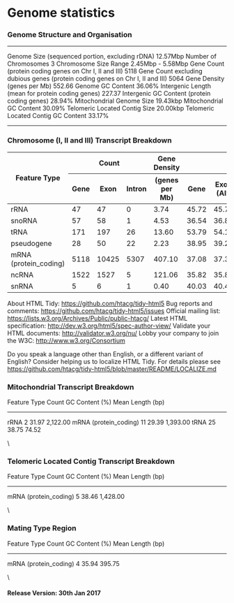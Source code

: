 # Genome statistics

### Genome Structure and Organisation

  -------------------------------------------------------------------------------- -------------------
  Genome Size (sequenced portion, excluding rDNA)                                  12.57Mbp
  Number of Chromosomes                                                            3
  Chromosome Size Range                                                            2.45Mbp - 5.58Mbp
  Gene Count (protein coding genes on Chr I, II and III)                           5118
  Gene Count excluding dubious genes (protein coding genes on Chr I, II and III)   5064
  Gene Density (genes per Mb)                                                      552.66
  Genome GC Content                                                                36.06%
  Intergenic Length (mean for protein coding genes)                                227.37
  Intergenic GC Content (protein coding genes)                                     28.94%
  Mitochondrial Genome Size                                                        19.43kbp
  Mitochondrial GC Content                                                         30.09%
  Telomeric Located Contig Size                                                    20.00kbp
  Telomeric Located Contig GC Content                                              33.17%
  -------------------------------------------------------------------------------- -------------------

### Chromosome (I, II and III) Transcript Breakdown

<table>
  <thead>
    <tr>
      <th rowspan="2">Feature Type</th>
      <th colspan="3" style="text-align: center;">Count</th>
      <th>Gene Density</th>
      <th colspan="6" style="text-align: center;">GC Content (%)</th>
      <th colspan="5" style="text-align: center;">Mean Length (bp)</th>
    </tr>
    <tr>
      <th>Gene</th>
      <th>Exon</th>
      <th>Intron</th>
      <th>(genes per Mb)</th>
      <th>Gene</th>
      <th>Exon (All)</th>
      <th>Exon (Coding)</th>
      <th>Intron</th>
      <th>5' UTR</th>
      <th>3' UTR</th>
      <th>Gene</th>
      <th>Exon</th>
      <th>Intron</th>
      <th>5' UTR</th>
      <th>3' UTR</th>
    </tr>
  </thead>
  <tbody>
    <tr>
      <td>rRNA</td>
      <td>47</td>
      <td>47</td>
      <td>0</td>
      <td>3.74</td>
      <td>45.72</td>
      <td>45.72</td>
      <td></td>
      <td></td>
      <td></td>
      <td></td>
      <td style="text-align:right;">527.53</td>
      <td style="text-align:right;">527.53</td>
      <td></td>
      <td></td>
      <td></td>
    </tr>
    <tr>
      <td>snoRNA</td>
      <td>57</td>
      <td>58</td>
      <td>1</td>
      <td>4.53</td>
      <td>36.54</td>
      <td>36.82</td>
      <td></td>
      <td>30.36</td>
      <td></td>
      <td></td>
      <td style="text-align:right;">140.09</td>
      <td style="text-align:right;">131.88</td>
      <td style="text-align:right;">336.00</td>
      <td></td>
      <td></td>
    </tr>
    <tr>
      <td>tRNA</td>
      <td>171</td>
      <td>197</td>
      <td>26</td>
      <td>13.60</td>
      <td>53.79</td>
      <td>54.15</td>
      <td></td>
      <td>38.56</td>
      <td></td>
      <td></td>
      <td style="text-align:right;">77.32</td>
      <td style="text-align:right;">65.56</td>
      <td style="text-align:right;">11.77</td>
      <td></td>
      <td></td>
    </tr>
    <tr>
      <td>pseudogene</td>
      <td>28</td>
      <td>50</td>
      <td>22</td>
      <td>2.23</td>
      <td>38.95</td>
      <td>39.25</td>
      <td></td>
      <td>30.90</td>
      <td></td>
      <td></td>
      <td style="text-align:right;">1,047.39</td>
      <td style="text-align:right;">565.70</td>
      <td style="text-align:right;">47.36</td>
      <td></td>
      <td></td>
    </tr>
    <tr>
      <td>mRNA (protein_coding)</td>
      <td>5118</td>
      <td>10425</td>
      <td>5307</td>
      <td>407.10</td>
      <td>37.08</td>
      <td>37.39</td>
      <td>39.63</td>
      <td>29.72</td>
      <td>33.24</td>
      <td>32.27</td>
      <td style="text-align:right;">2,147.68</td>
      <td style="text-align:right;">1,011.98</td>
      <td style="text-align:right;">83.27</td>
      <td style="text-align:right;">290.05</td>
      <td style="text-align:right;">428.79</td>
    </tr>
    <tr>
      <td>ncRNA</td>
      <td>1522</td>
      <td>1527</td>
      <td>5</td>
      <td>121.06</td>
      <td>35.82</td>
      <td>35.82</td>
      <td></td>
      <td>27.94</td>
      <td></td>
      <td></td>
      <td style="text-align:right;">1,248.46</td>
      <td style="text-align:right;">1,244.21</td>
      <td style="text-align:right;">49.40</td>
      <td></td>
      <td></td>
    </tr>
    <tr>
      <td>snRNA</td>
      <td>5</td>
      <td>6</td>
      <td>1</td>
      <td>0.40</td>
      <td>40.03</td>
      <td>40.47</td>
      <td></td>
      <td>34.00</td>
      <td></td>
      <td></td>
      <td style="text-align:right;">147.40</td>
      <td style="text-align:right;">114.50</td>
      <td style="text-align:right;">50.00</td>
      <td></td>
      <td></td>
    </tr>
  </tbody>
</table>

About HTML Tidy: https://github.com/htacg/tidy-html5
Bug reports and comments: https://github.com/htacg/tidy-html5/issues
Official mailing list: https://lists.w3.org/Archives/Public/public-htacg/
Latest HTML specification: http://dev.w3.org/html5/spec-author-view/
Validate your HTML documents: http://validator.w3.org/nu/
Lobby your company to join the W3C: http://www.w3.org/Consortium

Do you speak a language other than English, or a different variant of 
English? Consider helping us to localize HTML Tidy. For details please see 
https://github.com/htacg/tidy-html5/blob/master/README/LOCALIZE.md


### Mitochondrial Transcript Breakdown

  Feature Type             Count   GC Content (%)   Mean Length (bp)
  ------------------------ ------- ---------------- ------------------
  rRNA                     2       31.97            2,122.00
  mRNA (protein\_coding)   11      29.39            1,393.00
  tRNA                     25      38.75            74.52

\
### Telomeric Located Contig Transcript Breakdown

  Feature Type             Count   GC Content (%)   Mean Length (bp)
  ------------------------ ------- ---------------- ------------------
  mRNA (protein\_coding)   5       38.46            1,428.00

\
### Mating Type Region

  Feature Type             Count   GC Content (%)   Mean Length (bp)
  ------------------------ ------- ---------------- ------------------
  mRNA (protein\_coding)   4       35.94            395.75

\
#### **Release Version:** 30th Jan 2017
